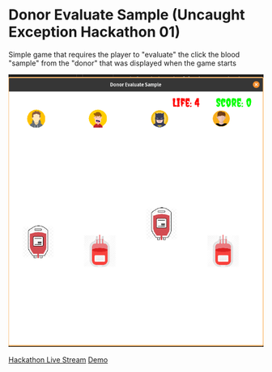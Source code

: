 # Donor Evaluate Sample (Uncaught Exception Hackathon 01)

Simple game that requires the player to "evaluate" the click the blood "sample" from the "donor"
that was displayed when the game starts

![gameplay](gameplay.png)

[Hackathon Live Stream](https://www.youtube.com/watch?v=Bodi4Zi8u08)
[Demo](https://youtu.be/Bodi4Zi8u08?t=10507)

